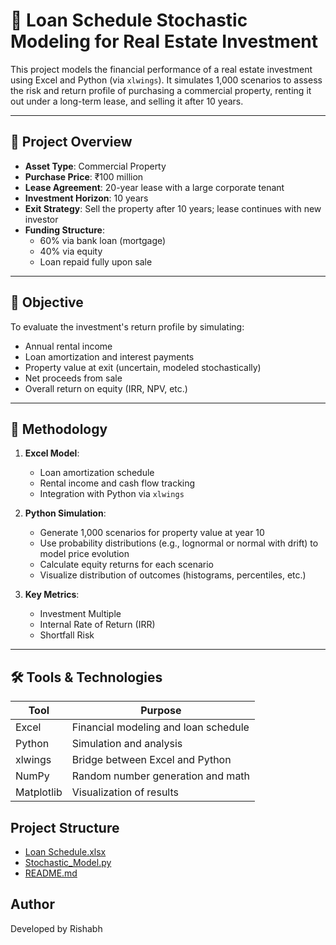 # 🏢 Loan Schedule Stochastic Modeling for Real Estate Investment

This project models the financial performance of a real estate investment using Excel and Python (via `xlwings`). It simulates 1,000 scenarios to assess the risk and return profile of purchasing a commercial property, renting it out under a long-term lease, and selling it after 10 years.

---

## 📌 Project Overview

- **Asset Type**: Commercial Property
- **Purchase Price**: ₹100 million
- **Lease Agreement**: 20-year lease with a large corporate tenant
- **Investment Horizon**: 10 years
- **Exit Strategy**: Sell the property after 10 years; lease continues with new investor
- **Funding Structure**:
  - 60% via bank loan (mortgage)
  - 40% via equity
  - Loan repaid fully upon sale

---

## 🎯 Objective

To evaluate the investment's return profile by simulating:

- Annual rental income
- Loan amortization and interest payments
- Property value at exit (uncertain, modeled stochastically)
- Net proceeds from sale
- Overall return on equity (IRR, NPV, etc.)

---

## 🧪 Methodology

1. **Excel Model**:
   - Loan amortization schedule
   - Rental income and cash flow tracking
   - Integration with Python via `xlwings`

2. **Python Simulation**:
   - Generate 1,000 scenarios for property value at year 10
   - Use probability distributions (e.g., lognormal or normal with drift) to model price evolution
   - Calculate equity returns for each scenario
   - Visualize distribution of outcomes (histograms, percentiles, etc.)

3. **Key Metrics**:
   - Investment Multiple
   - Internal Rate of Return (IRR)
   - Shortfall Risk

---

## 🛠️ Tools & Technologies

| Tool       | Purpose                                  |
|------------|------------------------------------------|
| Excel      | Financial modeling and loan schedule     |
| Python     | Simulation and analysis                  |
| xlwings    | Bridge between Excel and Python          |
| NumPy      | Random number generation and math        |           
| Matplotlib | Visualization of results                 |

## Project Structure

- [Loan Schedule.xlsx](/Loan_Schedule_Stochastic/Loan%20Schedule.xlsx)
- [Stochastic_Model.py](/Loan_Schedule_Stochastic/Stochastic_Model.py)
- [README.md](/Loan_Schedule_Stochastic/README.md)

## Author
Developed by Rishabh